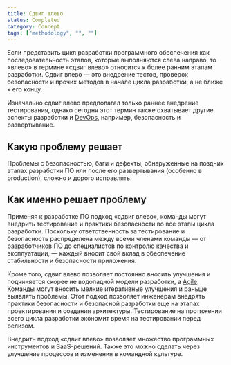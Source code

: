 ```yaml
---
title: Сдвиг влево
status: Completed
category: Concept
tags: ["methodology", "", ""]
---
```


Если представить цикл разработки программного обеспечения как последовательность этапов, которые выполняются слева направо, то «влево» в термине «сдвиг влево» относится к более ранним этапам разработки. 
Сдвиг влево — это внедрение тестов, проверок безопасности и прочих методов в начале цикла разработки, а не ближе к его концу. 

Изначально сдвиг влево предполагал только раннее внедрение тестирования, однако сегодня этот термин также охватывает другие аспекты разработки и [DevOps](/ru/devops/), например, безопасность и развертывание. 

## Какую проблему решает

Проблемы с безопасностью, баги и дефекты, обнаруженные на поздних этапах разработки ПО или после его развертывания (особенно в production), сложно и дорого исправлять. 

## Как именно решает проблему

Применяя к разработке ПО подход «сдвиг влево», команды могут внедрить тестирование и практики безопасности во все этапы цикла разработки. 
Поскольку ответственность за тестирование и безопасность распределена между всеми членами команды — от разработчиков ПО до специалистов по контролю качества и эксплуатации, — каждый вносит свой вклад в обеспечение стабильности и безопасности приложения. 

Кроме того, сдвиг влево позволяет постоянно вносить улучшения и подчиняется скорее не водопадной модели разработки, а [Agile](/agile-software-development/). 
Команды могут вносить мелкие итеративные улучшения и раньше выявлять проблемы. 
Этот подход позволяет инженерам внедрять практики безопасности и безопасной разработки еще на этапах проектирования и создания архитектуры. 
Тестирование на протяжении всего цикла разработки экономит время на тестировании перед релизом.

Внедрить подход «сдвиг влево» позволяет множество программных инструментов и SaaS-решений.
Также это можно сделать через улучшение процессов и изменения в командной культуре.
